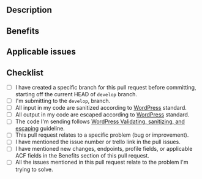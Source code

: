 <!--
  Hey, that's awesome! Thanks for your interest and for taking the time to contribute.
  The following is a set of guidelines for contributing to Studio14 repository. Use your best judgment, and feel free to propose changes to this document in a pull request. 
  
  Filling out this template is required when contributing.
  Any pull request that does not include enough information to be reviewed in a timely manner may be closed at the maintainers' discretion.
  
  Please, review the guidelines for contributing to this repository
 -->

## Description
<!-- We must be able to understand the design of your change from this description. -->

## Benefits
<!-- What benefits will be realized the code changes? Add all new fields, pages or requirements below -->

## Applicable issues
<!-- Link any applicable Issues or Trello link below -->

## Checklist

<!-- Put an x in the boxes that apply. You can also fill these out after creating the PR. If you're unsure about any of them, don't hesitate to ask. We're here to help! This is simply a reminder of what we are going to look for before merging your code. -->

- [ ] I have created a specific branch for this pull request before committing, starting off the current HEAD of `develop` branch. 
- [ ] I'm submitting to the `develop`, branch.
- [ ] All input in my code are sanitized according to [WordPress](https://developer.wordpress.org/apis/security/sanitizing/) standard.
- [ ] All output in my code are escaped according to [WordPress](https://developer.wordpress.org/apis/security/escaping/) standard.
- [ ] The code I'm sending follows [WordPress Validating, sanitizing, and escaping](https://docs.wpvip.com/technical-references/security/validating-sanitizing-and-escaping/) guideline.
- [ ] This pull request relates to a specific problem (bug or improvement).
- [ ] I have mentioned the issue number or trello link in the pull issues.
- [ ] I have mentioned new changes, endpoints, profile fields, or applicable ACF fields in the Benefits section of this pull request.
- [ ] All the issues mentioned in this pull request relate to the problem I'm trying to solve.
